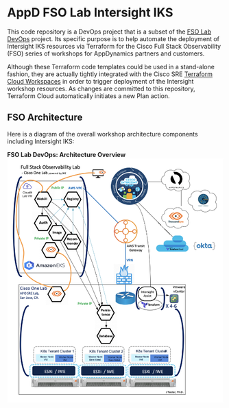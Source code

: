 # AppD FSO Lab Intersight IKS

This code repository is a DevOps project that is a subset of the [FSO Lab DevOps](https://github.com/APO-SRE/fso-lab-devops) 
project. Its specific purpose is to help automate the deployment of Intersight IKS resources via Terraform for 
the Cisco Full Stack Observability (FSO) series of workshops for AppDynamics partners and customers.  

Although these Terraform code templates could be used in a stand-alone fashion, they are actually tightly 
integrated with the Cisco SRE [Terraform Cloud Workspaces](https://www.terraform.io/cloud-docs/workspaces) 
in order to trigger deployment of the Intersight workshop resources. As changes are committed to this repository, 
Terraform Cloud automatically initiates a new Plan action.

## FSO Architecture

Here is a diagram of the overall workshop architecture components including Intersight IKS:  

__FSO Lab DevOps: Architecture Overview__
![Architecture Overview](./docs/images/FSO-Lab-DevOps-Architecture-Overview.png)
